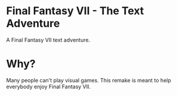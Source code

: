 # Final Fantasy VII - The Text Adventure
A Final Fantasy VII text adventure.

# Why?
Many people can't play visual games. This remake is meant to help everybody enjoy Final Fantasy VII.
